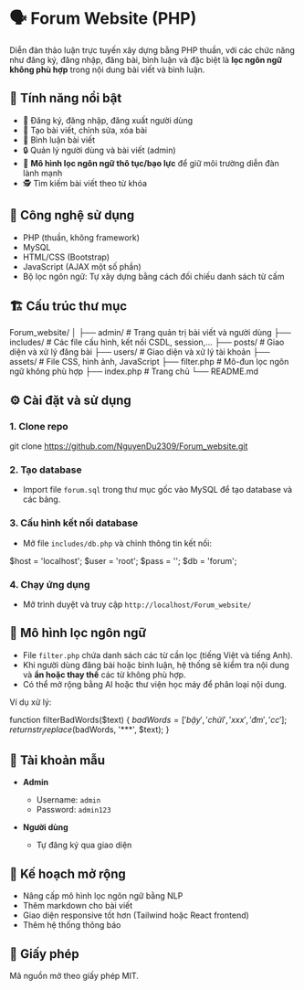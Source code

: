 # 🗣️ Forum Website (PHP)

Diễn đàn thảo luận trực tuyến xây dựng bằng PHP thuần, với các chức năng như đăng ký, đăng nhập, đăng bài, bình luận và đặc biệt là **lọc ngôn ngữ không phù hợp** trong nội dung bài viết và bình luận.

## 🚀 Tính năng nổi bật

- 👥 Đăng ký, đăng nhập, đăng xuất người dùng
- 📝 Tạo bài viết, chỉnh sửa, xóa bài
- 💬 Bình luận bài viết
- 🔒 Quản lý người dùng và bài viết (admin)
- 🧹 **Mô hình lọc ngôn ngữ thô tục/bạo lực** để giữ môi trường diễn đàn lành mạnh
- 🕵️ Tìm kiếm bài viết theo từ khóa

## 🧠 Công nghệ sử dụng

- PHP (thuần, không framework)
- MySQL
- HTML/CSS (Bootstrap)
- JavaScript (AJAX một số phần)
- Bộ lọc ngôn ngữ: Tự xây dựng bằng cách đối chiếu danh sách từ cấm

## 🏗️ Cấu trúc thư mục

Forum_website/
│
├── admin/               # Trang quản trị bài viết và người dùng
├── includes/            # Các file cấu hình, kết nối CSDL, session,...
├── posts/               # Giao diện và xử lý đăng bài
├── users/               # Giao diện và xử lý tài khoản
├── assets/              # File CSS, hình ảnh, JavaScript
├── filter.php           # Mô-đun lọc ngôn ngữ không phù hợp
├── index.php            # Trang chủ
└── README.md

## ⚙️ Cài đặt và sử dụng

### 1. Clone repo

git clone https://github.com/NguyenDu2309/Forum_website.git

### 2. Tạo database

- Import file `forum.sql` trong thư mục gốc vào MySQL để tạo database và các bảng.

### 3. Cấu hình kết nối database

- Mở file `includes/db.php` và chỉnh thông tin kết nối:

$host = 'localhost';
$user = 'root';
$pass = '';
$db = 'forum';

### 4. Chạy ứng dụng

- Mở trình duyệt và truy cập `http://localhost/Forum_website/`

## 🧼 Mô hình lọc ngôn ngữ

- File `filter.php` chứa danh sách các từ cần lọc (tiếng Việt và tiếng Anh).
- Khi người dùng đăng bài hoặc bình luận, hệ thống sẽ kiểm tra nội dung và **ẩn hoặc thay thế** các từ không phù hợp.
- Có thể mở rộng bằng AI hoặc thư viện học máy để phân loại nội dung.

Ví dụ xử lý:

function filterBadWords($text) {
    $badWords = ['bậy', 'chửi', 'xxx', 'đm', 'cc'];
    return str_ireplace($badWords, '***', $text);
}

## 🔐 Tài khoản mẫu

- **Admin**
  - Username: `admin`
  - Password: `admin123`

- **Người dùng**
  - Tự đăng ký qua giao diện

## 📌 Kế hoạch mở rộng

- Nâng cấp mô hình lọc ngôn ngữ bằng NLP
- Thêm markdown cho bài viết
- Giao diện responsive tốt hơn (Tailwind hoặc React frontend)
- Thêm hệ thống thông báo

## 📄 Giấy phép

Mã nguồn mở theo giấy phép MIT.

